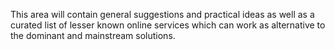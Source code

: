 This area will contain general suggestions and practical ideas as well as a curated list of lesser known online services which can work as alternative to the dominant and mainstream solutions.
